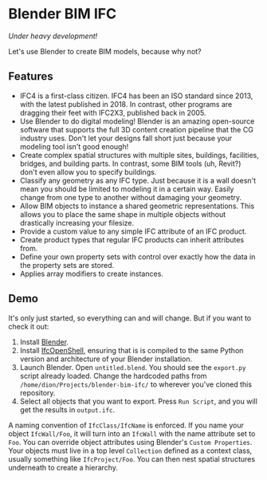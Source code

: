 # Blender BIM IFC

_Under heavy development!_

Let's use Blender to create BIM models, because why not?

## Features

 - IFC4 is a first-class citizen. IFC4 has been an ISO standard since 2013, with
   the latest published in 2018. In contrast, other programs are dragging their
   feet with IFC2X3, published back in 2005.
 - Use Blender to do digital modeling! Blender is an amazing open-source
   software that supports the full 3D content creation pipeline that the CG
   industry uses. Don't let your designs fall short just because your modeling
   tool isn't good enough!
 - Create complex spatial structures with multiple sites, buildings, facilities,
   bridges, and building parts. In contrast, some BIM tools (uh, Revit?) don't
   even allow you to specify buildings.
 - Classify any geometry as any IFC type. Just because it is a wall doesn't
   mean you should be limited to modeling it in a certain way. Easily change
   from one type to another without damaging your geometry.
 - Allow BIM objects to instance a shared geometric representations. This allows
   you to place the same shape in multiple objects without drastically
   increasing your filesize.
 - Provide a custom value to any simple IFC attribute of an IFC product.
 - Create product types that regular IFC products can inherit attributes from.
 - Define your own property sets with control over exactly how the data in the
   property sets are stored.
 - Applies array modifiers to create instances.

## Demo

It's only just started, so everything can and will change. But if you want to
check it out:

 1. Install [Blender](https://www.blender.org/).
 2. Install [IfcOpenShell](https://github.com/IfcOpenShell/IfcOpenShell),
    ensuring that is is compiled to the same Python version and architecture of
    your Blender installation.
 3. Launch Blender. Open `untitled.blend`. You should see the `export.py`
    script already loaded. Change the hardcoded paths from
    `/home/dion/Projects/blender-bim-ifc/` to wherever you've cloned this
    repository.
 4. Select all objects that you want to export. Press `Run Script`, and you will
    get the results in `output.ifc`.

A naming convention of `IfcClass/IfcName` is enforced. If you name your object
`IfcWall/Foo`, it will turn into an `IfcWall` with the name attribute set to
`Foo`. You can override object attributes using Blender's `Custom Properties`.
Your objects must live in a top level `Collection` defined as a context class,
usually something like `IfcProject/Foo`. You can then nest spatial structures
underneath to create a hierarchy.
